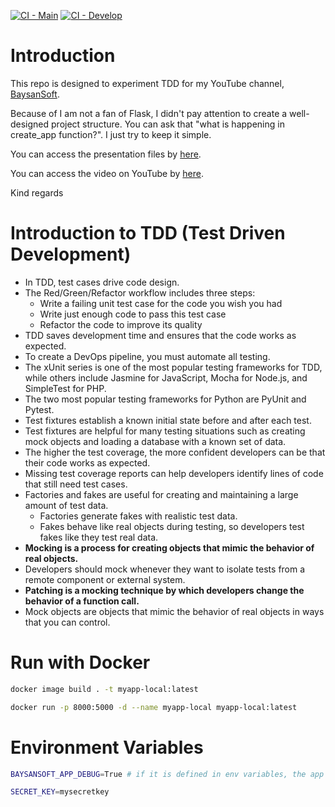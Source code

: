 [![CI - Main](https://github.com/mebaysan/IntroductionToTDD/actions/workflows/ci.yaml/badge.svg?branch=main)](https://github.com/mebaysan/IntroductionToTDD/actions/workflows/ci.yaml) [![CI - Develop](https://github.com/mebaysan/IntroductionToTDD/actions/workflows/ci-dev.yaml/badge.svg?branch=develop)](https://github.com/mebaysan/IntroductionToTDD/actions/workflows/ci-dev.yaml)

# Introduction

This repo is designed to experiment TDD for my YouTube channel, [BaysanSoft](https://www.youtube.com/c/BaysanSoft).

Because of I am not a fan of Flask, I didn't pay attention to create a well-designed project structure. You can ask that "what is happening in create_app function?". I just try to keep it simple.

You can access the presentation files by [here](https://www.canva.com/design/DAFv8eCNMN4/Z498h5Wz9hxSmYcAwI0mng/watch?utm_content=DAFv8eCNMN4&utm_campaign=designshare&utm_medium=link&utm_source=publishsharelink).

You can access the video on YouTube by [here](https://youtu.be/A0GnGWw5TW0).

Kind regards


# Introduction to TDD (Test Driven Development)

- In TDD, test cases drive code design.
- The Red/Green/Refactor workflow includes three steps:
  - Write a failing unit test case for the code you wish you had
  - Write just enough code to pass this test case
  - Refactor the code to improve its quality
- TDD saves development time and ensures that the code works as expected.
- To create a DevOps pipeline, you must automate all testing.
- The xUnit series is one of the most popular testing frameworks for TDD, while others include Jasmine for JavaScript, Mocha for Node.js, and SimpleTest for PHP.
- The two most popular testing frameworks for Python are PyUnit and Pytest.
- Test fixtures establish a known initial state before and after each test.
- Test fixtures are helpful for many testing situations such as creating mock objects and loading a database with a known set of data.
- The higher the test coverage, the more confident developers can be that their code works as expected.
- Missing test coverage reports can help developers identify lines of code that still need test cases.
- Factories and fakes are useful for creating and maintaining a large amount of test data.
  - Factories generate fakes with realistic test data.
  - Fakes behave like real objects during testing, so developers test fakes like they test real data.
- **Mocking is a process for creating objects that mimic the behavior of real objects.**
- Developers should mock whenever they want to isolate tests from a remote component or external system.
- **Patching is a mocking technique by which developers change the behavior of a function call.**
- Mock objects are objects that mimic the behavior of real objects in ways that you can control.

# Run with Docker

```bash
docker image build . -t myapp-local:latest

docker run -p 8000:5000 -d --name myapp-local myapp-local:latest
```


# Environment Variables

```bash
BAYSANSOFT_APP_DEBUG=True # if it is defined in env variables, the app will be started in debug mode

SECRET_KEY=mysecretkey
```